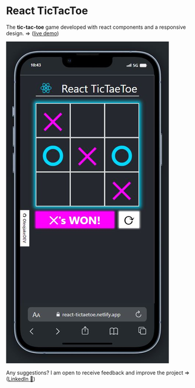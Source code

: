 # React TicTacToe

The **tic-tac-toe** game developed with react components and a responsive design. => ([live demo](https://react-tictaetoe.netlify.app/))

![tic-tae-toe-screen](public/readme/tic-tae-toe-screen.JPG)

Any suggestions? I am open to receive feedback and improve the project => ([LinkedIn 📧](https://www.linkedin.com/in/pablo-marzal/))
